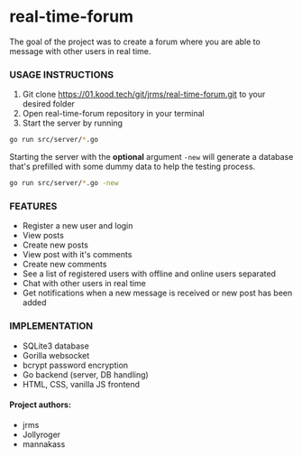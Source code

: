# real-time-forum
The goal of the project was to create a forum where you are able to message with other users in real time. 

### USAGE INSTRUCTIONS
1. Git clone https://01.kood.tech/git/jrms/real-time-forum.git to your desired folder
2. Open real-time-forum repository in your terminal
3. Start the server by running
```bash
go run src/server/*.go
```

Starting the server with the **optional** argument `-new` will generate a database that's prefilled with some dummy data to help the testing process.
```bash
go run src/server/*.go -new
```

### FEATURES
- Register a new user and login
- View posts
- Create new posts
- View post with it's comments
- Create new comments
- See a list of registered users with offline and online users separated
- Chat with other users in real time
- Get notifications when a new message is received or new post has been added

### IMPLEMENTATION
- SQLite3 database
- Gorilla websocket
- bcrypt password encryption
- Go backend (server, DB handling)
- HTML, CSS, vanilla JS frontend

#### Project authors:
- jrms
- Jollyroger
- mannakass

